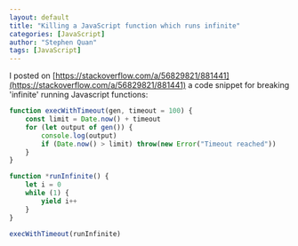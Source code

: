 ```yaml
---
layout: default
title: "Killing a JavaScript function which runs infinite"
categories: [JavaScript]
author: "Stephen Quan"
tags: [JavaScript]
---
```


I posted on [https://stackoverflow.com/a/56829821/881441](https://stackoverflow.com/a/56829821/881441) a code snippet for breaking 'infinite' running Javascript functions:

```js
function execWithTimeout(gen, timeout = 100) {
    const limit = Date.now() + timeout
    for (let output of gen()) {
        console.log(output)
        if (Date.now() > limit) throw(new Error("Timeout reached"))
    }
}

function *runInfinite() {
    let i = 0
    while (1) {
        yield i++
    }
}

execWithTimeout(runInfinite)
```
